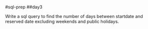 #sql-prep
##day3

Write a sql query to find the number of days between startdate and reserved date excluding weekends and public holidays.

